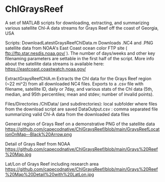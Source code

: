 # ChlGraysReef
A set of MATLAB scripts for downloading, extracting, and summarizing various satellite Chl-A data streams for Grays Reef off the coast of Georgia, USA

Scripts:
DownloadLatestGraysReefChlData.m
  Downloads .NC4 and .PNG satellite data from NOAA's East Coast ocean color FTP site ( ftp://ftp.star.nesdis.noaa.gov/ ). The number of days/weeks and other key filenaming parameters are settable in the first half of the script. More info about the satellite data streams is available here: https://eastcoast.coastwatch.noaa.gov/
  
ExtractGraysReefChlA.m
  Extracts the Chl data for the Grays Reef region (~22 mi^2) from all downloaded NC4 files. Exports to a .csv file with filename, satellite ID, daily or 7day, and various stats of the Chl data (5th, median, and 95th percentiles; mean and stdev; number of invalid points).
  
Files/Directories
/ChlData/ (and subdirectories): local subfolder where files from the download script are saved
DataOutput.csv : comma separated file summarizing valid Chl-A data from the downloaded data files

General region of Grays Reef on a demonstrative PNG of the satellite data
https://github.com/capecodnative/ChlGraysReef/blob/main/GraysReefLocationOnMap--Black%20Arrow.png

Detail of Grays Reef from NOAA
https://github.com/capecodnative/ChlGraysReef/blob/main/Grays%20Reef%20Map.jpg

Lat/Lon of Grays Reef including research area
https://github.com/capecodnative/ChlGraysReef/blob/main/Grays%20Reef%20Map%20Detail%20with%20LatLon.jpg
